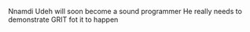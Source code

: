 Nnamdi Udeh will soon become a sound programmer
He really needs to demonstrate GRIT fot it to happen
